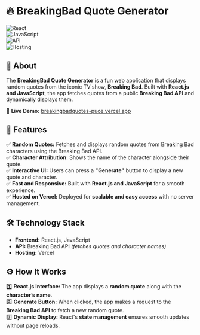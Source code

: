 # 🔥 BreakingBad Quote Generator  

![React](https://img.shields.io/badge/Frontend-React.js-blue?logo=react)  
![JavaScript](https://img.shields.io/badge/JavaScript-ES6-yellow?logo=javascript)  
![API](https://img.shields.io/badge/API-Breaking%20Bad%20API-green)  
![Hosting](https://img.shields.io/badge/Hosting-Vercel-black?logo=vercel)  

## 📌 About  

The **BreakingBad Quote Generator** is a fun web application that displays random quotes from the iconic TV show, **Breaking Bad**. Built with **React.js and JavaScript**, the app fetches quotes from a public **Breaking Bad API** and dynamically displays them.  

🔗 **Live Demo:** [breakingbadquotes-puce.vercel.app](https://breakingbadquotes-puce.vercel.app/)  

## 🚀 Features  

✅ **Random Quotes:** Fetches and displays random quotes from Breaking Bad characters using the Breaking Bad API.  
✅ **Character Attribution:** Shows the name of the character alongside their quote.  
✅ **Interactive UI:** Users can press a **"Generate"** button to display a new quote and character.  
✅ **Fast and Responsive:** Built with **React.js and JavaScript** for a smooth experience.  
✅ **Hosted on Vercel:** Deployed for **scalable and easy access** with no server management.  

## 🛠️ Technology Stack  

- **Frontend:** React.js, JavaScript  
- **API:** Breaking Bad API *(fetches quotes and character names)*  
- **Hosting:** Vercel  

## ⚙️ How It Works  

1️⃣ **React.js Interface:** The app displays a **random quote** along with the **character’s name**.  
2️⃣ **Generate Button:** When clicked, the app makes a request to the **Breaking Bad API** to fetch a new random quote.  
3️⃣ **Dynamic Display:** React's **state management** ensures smooth updates without page reloads.  
